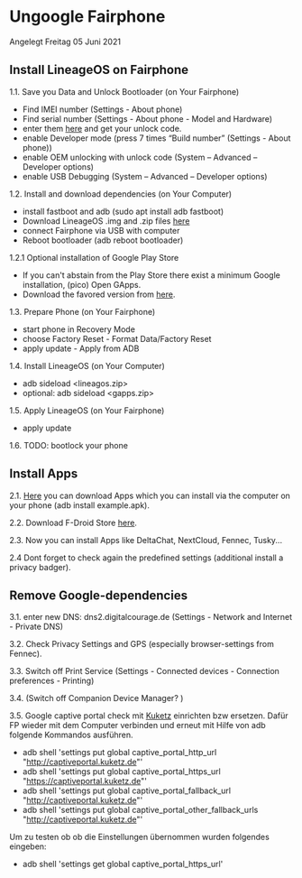 Ungoogle Fairphone
=========
Angelegt Freitag 05 Juni 2021

Install LineageOS on Fairphone
------------------------------
1.1. Save you Data and Unlock Bootloader (on Your Fairphone)
- Find IMEI number (Settings - About phone)
- Find serial number (Settings - About phone - Model and Hardware)
- enter them [here][bootloader] and get your unlock code. 
- enable Developer mode (press 7 times “Build number” (Settings - About phone))
- enable OEM unlocking with unlock code (System – Advanced – Developer options)
- enable USB Debugging (System – Advanced – Developer options)

1.2. Install and download dependencies (on Your Computer)
- install fastboot and adb (sudo apt install adb fastboot)
- Download LineageOS .img and .zip files [here][LineageOS]
- connect Fairphone via USB with computer
- Reboot bootloader (adb reboot bootloader)

1.2.1 Optional installation of Google Play Store
- If you can't abstain from the Play Store there exist a minimum Google installation, (pico) Open GApps.
- Download the favored version from [here][GApps].

1.3. Prepare Phone (on Your Fairphone)
- start phone in Recovery Mode
- choose Factory Reset - Format Data/Factory Reset
- apply update - Apply from ADB

1.4. Install LineageOS (on Your Computer)
- adb sideload <lineagos.zip>
- optional: adb sideload <gapps.zip>

1.5. Apply LineageOS (on Your Fairphone)
- apply update

1.6. TODO: bootlock your phone

Install Apps
------------
2.1. [Here][apkpure] you can download Apps which you can install via the computer on your phone (adb install example.apk).

2.2. Download F-Droid Store [here][Fdroid].

2.3. Now you can install Apps like DeltaChat, NextCloud, Fennec, Tusky...

2.4 Dont forget to check again the predefined settings (additional install a privacy badger).


Remove Google-dependencies
--------------------------
3.1. enter new DNS: dns2.digitalcourage.de (Settings - Network and Internet - Private DNS)

3.2. Check Privacy Settings and GPS (especially browser-settings from Fennec).

3.3. Switch off Print Service (Settings - Connected devices - Connection preferences - Printing)

3.4. (Switch off Companion Device Manager? )

3.5. Google captive portal check mit [Kuketz][kuketz] einrichten bzw ersetzen. Dafür FP wieder mit dem Computer verbinden und erneut mit Hilfe von adb folgende Kommandos ausführen.
- adb shell 'settings put global captive_portal_http_url "http://captiveportal.kuketz.de"'
- adb shell 'settings put global captive_portal_https_url "https://captiveportal.kuketz.de"'
- adb shell 'settings put global captive_portal_fallback_url "http://captiveportal.kuketz.de"'
- adb shell 'settings put global captive_portal_other_fallback_urls "http://captiveportal.kuketz.de"'

Um zu testen ob ob die Einstellungen übernommen wurden folgendes eingeben:
- adb shell 'settings get global captive_portal_https_url'



[bootloader]: https://www.fairphone.com/en/bootloader-unlocking-code-for-fairphone-3/
[LineageOS]: https://download.lineageos.org/FP3
[apkpure]: https://apkpure.com
[Fdroid]: https://www.f-droid.org/
[kuketz]: https://www.kuketz-blog.de/android-captive-portal-check-204-http-antwort-von-captiveportal-kuketz-de/
[GApps]: https://opengapps.org/
